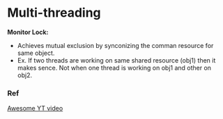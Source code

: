 
# Multi-threading

**Monitor Lock:** 
- Achieves mutual exclusion by synconizing the comman resource for same object.
- Ex. If two threads are working on same shared resource (obj1) then it makes sence. Not when one thread is working on obj1 and other on obj2.




### Ref

[Awesome YT video](https://www.youtube.com/watch?v=AYiE7_loIsE&list=PL6W8uoQQ2c63f469AyV78np0rbxRFppkx&index=31)


